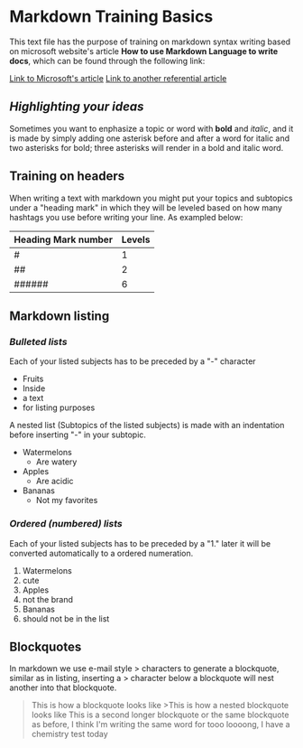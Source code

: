 
# **Markdown  Training Basics**
This text file has the purpose of training on markdown syntax writing based on microsoft website's  article **How to use Markdown Language to write docs**, which can be found through the following link:


[Link to Microsoft's article](https://docs.microsoft.com/en-us/contribute/how-to-write-use-markdown)
[Link to another referential article](https://daringfireball.net/projects/markdown/syntax)

## ***Highlighting your ideas***
Sometimes you want to enphasize a topic or word with **bold** and *italic*, 
and it is made by simply adding one asterisk before and after a word for italic and two asterisks for bold; three asterisks will render in a bold and italic word. 


## **Training on headers**
When writing a text with markdown you might put your topics and subtopics under a "heading mark" in which they will be leveled based on how many hashtags you use before writing your line.
As exampled below:

 |Heading Mark number | Levels |
 |--------------------|--------|
 |          #         |   1    |
 |         ##         |   2    |
 |       ######       |   6    |



## **Markdown listing**


### *Bulleted lists*


Each of your listed subjects has to be preceded by a "-" character

 
- Fruits
- Inside 
- a text
- for listing purposes


A nested list (Subtopics of the listed subjects) is made with an indentation before inserting "-" in your subtopic.

- Watermelons
  - Are watery
- Apples
  - Are acidic
- Bananas
  - Not my favorites

### *Ordered (numbered) lists*

Each of your listed subjects has to be preceded by a "1." later it will be converted automatically to a ordered numeration.

1. Watermelons
  1. cute
1. Apples
  1. not the brand
1. Bananas
  1. should not be in the list
 
## **Blockquotes**  

In markdown we use e-mail style > characters to generate a blockquote, similar as in listing, inserting a > character below a blockquote will nest another into that blockquote.

 >This is how a blockquote looks like
    >This is how a nested blockquote looks like
 >This is a second longer blockquote or the same blockquote as before,
 I think I'm writing the same word for tooo loooong, I have a chemistry test today 
  


